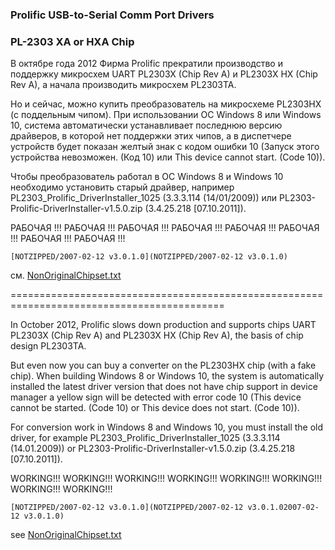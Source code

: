 ### Prolific USB-to-Serial Comm Port Drivers
### PL-2303 XA or HXA Chip

В октябре года 2012 Фирма Prolific прекратили производство и поддержку микросхем 
UART PL2303X (Chip Rev A) и PL2303X HX (Chip Rev A), а начала производить микросхем 
PL2303TA. 

Но и сейчас, можно купить преобразователь на микросхеме PL2303HX (с поддельным чипом). 
При использовании ОС Windows 8 или Windows 10, система автоматически устанавливает 
последнюю версию драйверов, в которой нет поддержки этих чипов, а в диспетчере устройств 
будет показан желтый знак с кодом ошибки 10 (Запуск этого устройства невозможен. 
(Код 10) или This device cannot start. (Code 10)).

Чтобы преобразователь работал в ОС Windows 8 и Windows 10 необходимо установить старый 
драйвер, например PL2303_Prolific_DriverInstaller_1025 (3.3.3.114 (14/01/2009)) или 
PL2303-Prolific-DriverInstaller-v1.5.0.zip (3.4.25.218 [07.10.2011]).

РАБОЧАЯ !!! РАБОЧАЯ !!! РАБОЧАЯ !!! РАБОЧАЯ !!!
РАБОЧАЯ !!! РАБОЧАЯ !!! РАБОЧАЯ !!! РАБОЧАЯ !!!
	
	[NOTZIPPED/2007-02-12 v3.0.1.0](NOTZIPPED/2007-02-12 v3.0.1.0)

см. [NonOriginalChipset.txt](NonOriginalChipset.txt)

===========================================================================================

In October 2012, Prolific slows down production and supports chips
UART PL2303X (Chip Rev A) and PL2303X HX (Chip Rev A), the basis of chip design
PL2303TA.

But even now you can buy a converter on the PL2303HX chip (with a fake chip).
When building Windows 8 or Windows 10, the system is automatically installed
the latest driver version that does not have chip support in device manager
a yellow sign will be detected with error code 10 (This device cannot be started.
(Code 10) or This device does not start. (Code 10)).

For conversion work in Windows 8 and Windows 10, you must install the old
driver, for example PL2303_Prolific_DriverInstaller_1025 (3.3.3.114 (14.01.2009)) or
PL2303-Prolific-DriverInstaller-v1.5.0.zip (3.4.25.218 [07.10.2011]).

WORKING!!! WORKING!!! WORKING!!! WORKING!!!
WORKING!!! WORKING!!! WORKING!!! WORKING!!!

	[NOTZIPPED/2007-02-12 v3.0.1.0](NOTZIPPED/2007-02-12 v3.0.1.02007-02-12 v3.0.1.0)

see [NonOriginalChipset.txt](NonOriginalChipset.txt)
